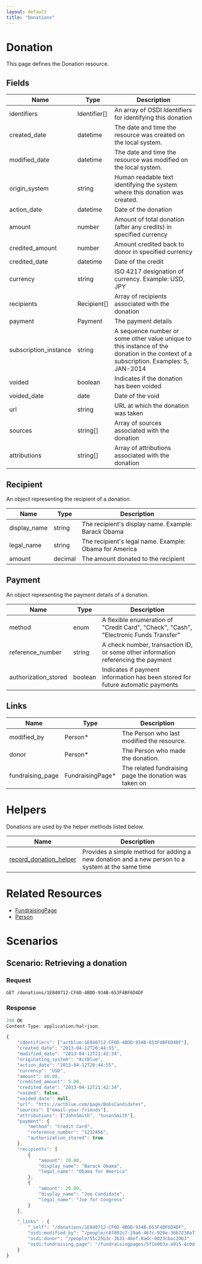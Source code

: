 ```yaml
---
layout: default
title: "Donations"
---
```


# Donation

This page defines the Donation resource.

## Fields

| Name          | Type      | Description
|-----------    |-----------|--------------
|identifiers    |Identifier[] |An array of OSDI Identifiers for identifying this donation
|created_date	|datetime	| The date and time the resource was created on the local system.
|modified_date	|datetime	| The date and time the resource was modified on the local system.
|origin_system	|string		| Human readable text identifying the system where this donation was created.
|action_date    |datetime   | Date of the donation
|amount         |number		| Amount of total donation (after any credits) in specified currency
|credited_amount|number		| Amount credited back to donor in specified currency
|credited_date	|datetime	| Date of the credit
|currency		|string		| ISO 4217 designation of currency. Example: USD, JPY
|recipients		|Recipient[]| Array of recipients associated with the donation
|payment		|Payment	| The payment details
|subscription_instance|string| A sequence number or some other value unique to this instance of the donation in the context of a subscription. Examples: 5, JAN-2014
|voided			|boolean	|Indicates if the donation has been voided
|voided_date  	|date		|Date of the void
|url			|string		|URL at which the donation was taken
|sources		|string[]   |Array of sources associated with the donation
|attributions	|string[]   |Array of attributions associated with the donation

## Recipient

An object representing the recipient of a donation.

| Name          | Type      | Description
|-----------    |-----------|--------------
|display_name	|string		|The recipient's display name. Example: Barack Obama
|legal_name		|string		|The recipient's legal name. Example: Obama for America
|amount  		|decimal	|The amount donated to the recipient

## Payment

An object representing the payment details of a donation.

| Name          | Type      | Description
|-----------    |-----------|--------------
|method			|enum		|A flexible enumeration of "Credit Card", "Check", "Cash", "Electronic Funds Transfer"
|reference_number |string		|A check number, transaction ID, or some other information referencing the payment
|authorization_stored |boolean	|Indicates if payment information has been stored for future automatic payments

## Links

| Name          | Type      | Description
|-----------    |-----------|--------------
|modified_by	|Person*	|The Person who last modified the resource.
|donor      	|Person*	|The Person who made the donation.
|fundraising_page|FundraisingPage* |The related fundraising page the donation was taken on

# Helpers

Donations are used by the helper methods listed below.

| Name                  | Description
|-----------------------|--------------
|[record_donation_helper](record_donation_helper.md)| Provides a simple method for adding a new donation and a new person to a system at the same time

# Related Resources

* [FundraisingPage](fundraising_page.md)
* [Person](people.md)


# Scenarios

## Scenario: Retrieving a donation

### Request

```
GET /donations/1E840712-CF6D-4BDD-934B-653F4BF6D4DF	
```

### Response


```javascript
200 OK
Content-Type: application/hal+json

{
    "identifiers": ["actblue:1E840712-CF6D-4BDD-934B-653F4BF6D4DF"],
	"created_date": "2013-04-12T20:44:55",
	"modified_date": "2013-04-12T21:42:34",
	"originating_system": "ActBlue",
	"action_date": "2013-04-12T20:44:55",
    "currency": "USD",
	"amount": 40.00,
	"credited_amount": 5.00,
	"credited_date": "2013-04-12T21:42:34",
    "voided": false,
	"voided_date": null,
	"url": "htts://actblue.com/page/BobsCandidates",
	"sources": ["email-your-friends"],
	"attributions": ["JohnSmith", "SusanSmith"],
	"payment": {
		"method": "Credit Card",
		"reference_number": "1232456",
		"authorization_stored": true
	},
	"recipients": [
		{
			"amount": 20.00,
			"display_name": "Barack Obama",
			"legal_name": "Obama for America"
		},
		{
			"amount": 20.00,
			"display_name": "Joe Candidate",
			"legal_name": "Joe for Congress"
		}
	],

    "_links" : {
        "_self": "/donations/1E840712-CF6D-4BDD-934B-653F4BF6D4DF",
		"osdi:modified_by": "/people/c8f802c7-29a6-467c-929e-36b7230a77ab"
		"osdi:donor": "/people/55c25b3c-3b31-4bef-8adc-0023cbac20b3"
        "osdi:fundraising_page": "/fundraisingpages/5f1e063a-a915-4c0d-b5f6-4f299652aa49"
    }
}
```
